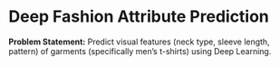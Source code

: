 # Deep Fashion Attribute Prediction

**Problem Statement:** Predict visual features (neck type, sleeve length, pattern) of garments (specifically men’s t-shirts) using Deep Learning.
